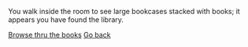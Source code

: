 You walk inside the room to see large bookcases stacked with books; it appears you have found the library. 

[Browse thru the books](5-CA.md)
[Go back](3-A.md)
